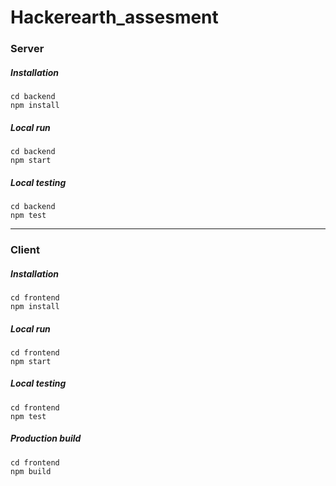 # Hackerearth_assesment


### Server

##### Installation
```
cd backend
npm install
```

##### Local run
```
cd backend
npm start
```

##### Local testing
```
cd backend
npm test
```

<hr/>

### Client

##### Installation
```
cd frontend
npm install
```

##### Local run
```
cd frontend
npm start
```

##### Local testing
```
cd frontend
npm test
```

##### Production build
```
cd frontend
npm build
```
